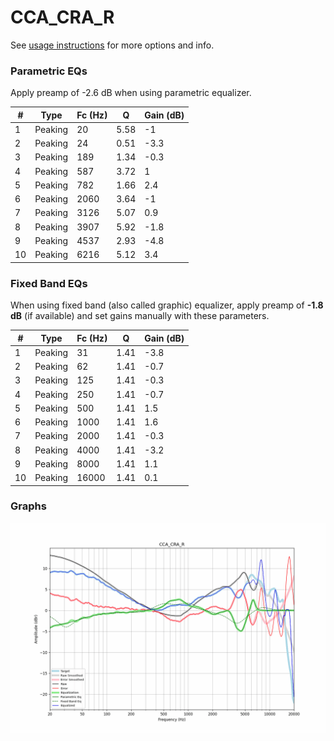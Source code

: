 # CCA_CRA_R
See [usage instructions](https://github.com/jaakkopasanen/AutoEq#usage) for more options and info.

### Parametric EQs
Apply preamp of -2.6 dB when using parametric equalizer.

|   # | Type    |   Fc (Hz) |    Q |   Gain (dB) |
|-----|---------|-----------|------|-------------|
|   1 | Peaking |        20 | 5.58 |        -1   |
|   2 | Peaking |        24 | 0.51 |        -3.3 |
|   3 | Peaking |       189 | 1.34 |        -0.3 |
|   4 | Peaking |       587 | 3.72 |         1   |
|   5 | Peaking |       782 | 1.66 |         2.4 |
|   6 | Peaking |      2060 | 3.64 |        -1   |
|   7 | Peaking |      3126 | 5.07 |         0.9 |
|   8 | Peaking |      3907 | 5.92 |        -1.8 |
|   9 | Peaking |      4537 | 2.93 |        -4.8 |
|  10 | Peaking |      6216 | 5.12 |         3.4 |

### Fixed Band EQs
When using fixed band (also called graphic) equalizer, apply preamp of **-1.8 dB** (if available) and set gains manually with these parameters.

|   # | Type    |   Fc (Hz) |    Q |   Gain (dB) |
|-----|---------|-----------|------|-------------|
|   1 | Peaking |        31 | 1.41 |        -3.8 |
|   2 | Peaking |        62 | 1.41 |        -0.7 |
|   3 | Peaking |       125 | 1.41 |        -0.3 |
|   4 | Peaking |       250 | 1.41 |        -0.7 |
|   5 | Peaking |       500 | 1.41 |         1.5 |
|   6 | Peaking |      1000 | 1.41 |         1.6 |
|   7 | Peaking |      2000 | 1.41 |        -0.3 |
|   8 | Peaking |      4000 | 1.41 |        -3.2 |
|   9 | Peaking |      8000 | 1.41 |         1.1 |
|  10 | Peaking |     16000 | 1.41 |         0.1 |

### Graphs
![](./CCA_CRA_R.png)
